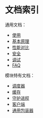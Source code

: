 # 文档索引

通用文档：

- [使用](usage.md)
- [基本原理](rationale.md)
- [性能对比](benchmark.md)
- [安全](security-considerations.md)
- [调试](debugging.md)
- [FAQ](faq.md)

模块特有文档：

- [调度器](scheduler.md)
- [缓存](cache.md)
- [守护进程](daemon.md)
- [客户端](client.md)
- [通用包装器](wrapper.md)
